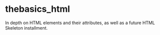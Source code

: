 # thebasics_html
In depth on HTML elements and their attributes, as well as a future HTML Skeleton installment.
